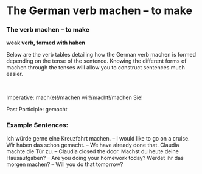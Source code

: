 # The German verb machen – to make



### The verb machen – to make

**weak verb, formed with haben**

Below are the verb tables detailing how the German verb machen is formed depending on the tense of the sentence. Knowing the different forms of machen through the tenses will allow you to construct sentences much easier.

 

Imperative: mach(e)!/machen wir!/macht!/machen Sie!

Past Participle: gemacht

### Example Sentences:

Ich würde gerne eine Kreuzfahrt machen. – I would like to go on a cruise.
Wir haben das schon gemacht. – We have already done that.
Claudia machte die Tür zu. – Claudia closed the door.
Machst du heute deine Hausaufgaben? – Are you doing your homework today?
Werdet ihr das morgen machen? – Will you do that tomorrow?
